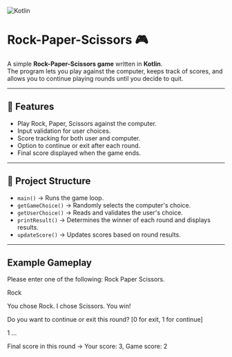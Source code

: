![Kotlin](https://img.shields.io/badge/Kotlin-B57EDC?style=for-the-badge&logo=kotlin&logoColor=white)

# Rock-Paper-Scissors 🎮

A simple **Rock-Paper-Scissors game** written in **Kotlin**.  
The program lets you play against the computer, keeps track of scores, and allows you to continue playing rounds until you decide to quit.

---

## 🚀 Features
- Play Rock, Paper, Scissors against the computer.
- Input validation for user choices.
- Score tracking for both user and computer.
- Option to continue or exit after each round.
- Final score displayed when the game ends.

---

## 📂 Project Structure
- `main()` → Runs the game loop.
- `getGameChoice()` → Randomly selects the computer's choice.
- `getUserChoice()` → Reads and validates the user's choice.
- `printResult()` → Determines the winner of each round and displays results.
- `updateScore()` → Updates scores based on round results.

---

## Example Gameplay
Please enter one of the following: Rock Paper Scissors.

Rock

You chose Rock. I chose Scissors. You win!

Do you want to continue or exit this round? [0 for exit, 1 for continue]

1
...

Final score in this round -> Your score: 3, Game score: 2


